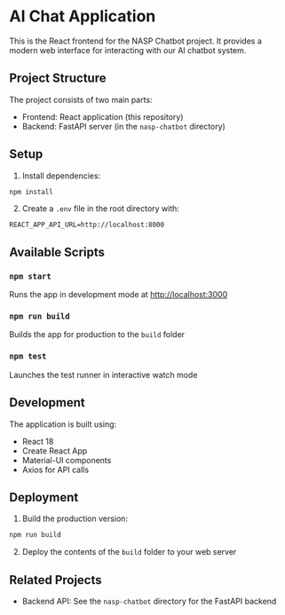 # AI Chat Application

This is the React frontend for the NASP Chatbot project. It provides a modern web interface for interacting with our AI chatbot system.

## Project Structure
The project consists of two main parts:
- Frontend: React application (this repository)
- Backend: FastAPI server (in the `nasp-chatbot` directory)

## Setup

1. Install dependencies:
```bash
npm install
```

2. Create a `.env` file in the root directory with:
```env
REACT_APP_API_URL=http://localhost:8000
```

## Available Scripts

### `npm start`

Runs the app in development mode at [http://localhost:3000](http://localhost:3000)

### `npm run build`

Builds the app for production to the `build` folder

### `npm test`

Launches the test runner in interactive watch mode

## Development

The application is built using:
- React 18
- Create React App
- Material-UI components
- Axios for API calls

## Deployment

1. Build the production version:
```bash
npm run build
```

2. Deploy the contents of the `build` folder to your web server

## Related Projects

- Backend API: See the `nasp-chatbot` directory for the FastAPI backend
